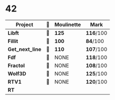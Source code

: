 # 42

Project | :pineapple: | Moulinette | Mark |
----------  | ------------- | --------- | -------- |
**Libft**   | :pineapple: |  **125**| **116**/100 |
**Fillit**  | :pineapple: |  **100**| **84**/100|
**Get_next_line** | :pineapple: |  **110**| **107**/100|
**Fdf** | :pineapple: | NONE | **118**/100|
**Fractol** | :pineapple: | NONE | **108**/100|
**Wolf3D** | :pineapple: | NONE | **125**/100|
**RTV1** | :pineapple: | NONE | **120**/100|
**RT** | | | |
